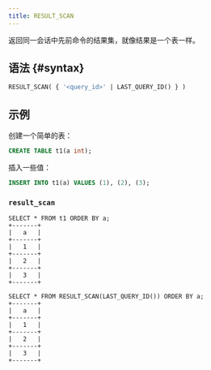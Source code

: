 ```yaml
---
title: RESULT_SCAN
---
```


返回同一会话中先前命令的结果集，就像结果是一个表一样。

## 语法 {#syntax}

```sql
RESULT_SCAN( { '<query_id>' | LAST_QUERY_ID() } )
```

## 示例  

创建一个简单的表：

```sql
CREATE TABLE t1(a int);
```

插入一些值：

```sql
INSERT INTO t1(a) VALUES (1), (2), (3);
```

### `result_scan`

```shell
SELECT * FROM t1 ORDER BY a;
+-------+
|   a   |
+-------+
|   1   |
+-------+
|   2   |
+-------+
|   3   |
+-------+
```

```shell
SELECT * FROM RESULT_SCAN(LAST_QUERY_ID()) ORDER BY a;
+-------+
|   a   |
+-------+
|   1   |
+-------+
|   2   |
+-------+
|   3   |
+-------+
```